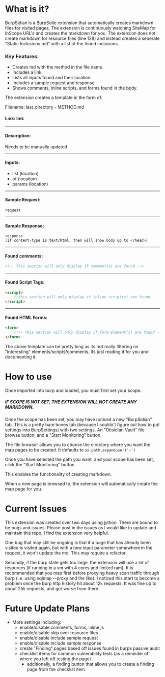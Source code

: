 # What is it?

BurpSidian is a BurpSuite extension that automatically creates markdown files for visited pages. The extension is continuously watching SiteMap for InScope URL's and creates the markdown for you. The extension does not create markdown for resource files (line 128) and instead creates a seperate "Static Inclusions.md" with a list of the found inclusions.

### Key Features:
- Creates md with the method in the file name.
- Includes a link.
- Lists all inputs found and their location.
- Includes a sample request and response.
- Shows comments, inline scripts, and forms found in the body.

The extension creates a template in the form of:

Filename: last_directory - METHOD.md
#### Link: link
---
#### Description:
Needs to be manually updated

---
#### Inputs:
- list (location)
- of (location)
- params (location)
---
#### Sample Request:
```HTTP
request
```

---
#### Sample Response:
```HTTP
response 
(if content-type is text/html, then will show body up to </head>)
```

---
#### Found comments:
```HTML
<!-- This section will only display if comment(s) are found -->
```
---
#### Found Script Tags:
```HTML
<script>
	//this section will only display if inline script(s) are found
</script>
```
---
#### Found HTML Forms:
```HTML
<form>
	<!-- This section will only display if form element(s) are found --->
</form>
```

The above template can be pretty long as its not really filtering on "interesting" elements/scripts/comments. Its just reading it for you and documenting it.

# How to use

Once imported into burp and loaded, you must first set your scope.
##### IF SCOPE IS NOT SET, THE EXTENSION WILL NOT CREATE ANY MARKDOWN.
Once the scope has been set, you may have noticed a new "BurpSidian" tab. This is a pretty bare bones tab (because I couldn't figure out how to put settings into BurpSettings) with two settings. An "Obsidian Vault" file browse button, and a "Start Monitoring" button.

The file browser allows you to choose the directory where you want the map pages to be created. It defaults to ``os.path.expanduser('~')``

Once you have selected the path you want, and your scope has been set, click the "Start Monitoring" button.

This enables the functionality of creating markdown.

When a new page is browsed to, the extension will automatically create the map page for you.


# Current Issues
This extension was created over two days using jython. There are bound to be bugs and issues. Please post in the issues as I would like to update and maintain this repo, I find the extension very helpful. 

One bug that may still be ongoing is that if a page that has already been visited is visited again, but with a new input parameter somewhere in the request, it won't update the md. This may require a refactor.

Secondly, if the burp state gets too large, the extension will use a lot of resources (if running in a vm with 4 cores and limited ram). It is recommended that you map first before proxying heavy scan traffic through burp (i.e. using sqlmap --proxy and the like). I noticed this start to become a problem once the burp http history hit about 12k requests. It was fine up to about 25k requests, and got worse from there. 

# Future Update Plans

- More settings including:
	- enable/disable comments, forms, inline js
	- enable/disable skip over resource files
	- enable/disable include sample request
	- enable/disable include sample response
	- create "Finding" pages based off issues found in burps passive audit
	- checklist items for common vulnerability tests (as a reminder of where you left off testing the page)
		- additionally, a finding button that allows you to create a finding page from the checklist item.

